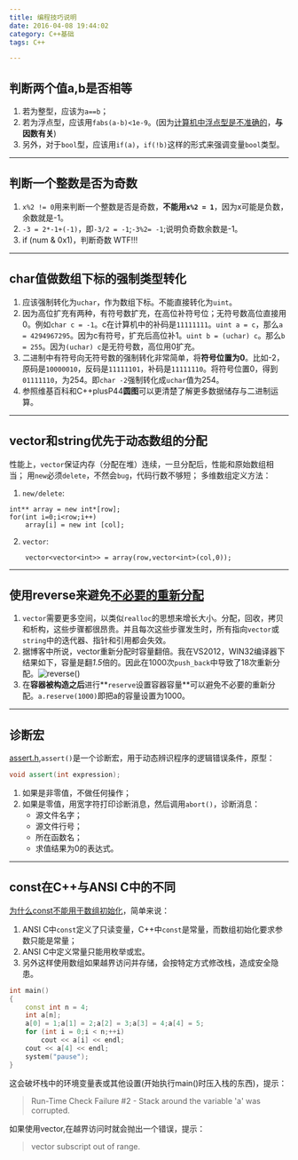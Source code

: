 ```yaml
---
title: 编程技巧说明
date: 2016-04-08 19:44:02
category: C++基础
tags: C++

---
```


## 判断两个值a,b是否相等

1. 若为整型，应该为`a==b`；
2. 若为浮点型，应该用`fabs(a-b)<1e-9`。(因为[计算机中浮点型是不准确的](http://0.30000000000000004.com/)，**与因数有关**)
3. 另外，对于`bool`型，应该用`if(a)`，`if(!b)`这样的形式来强调变量`bool`类型。

---

## 判断一个整数是否为奇数

1. `x%2 != 0`用来判断一个整数是否是奇数，**不能用`x%2 = 1`**，因为x可能是负数，余数就是-1。
2. `-3 = 2*-1+(-1)`，即`-3/2 = -1`;`-3%2= -1`;说明负奇数余数是-1。
3. if (num & 0x1)，判断奇数 WTF!!!

---

## char值做数组下标的强制类型转化

1. 应该强制转化为`uchar`，作为数组下标。不能直接转化为`uint`。
2. 因为高位扩充有两种，有符号数扩充，在高位补符号位；无符号数高位直接用0。例如`char c = -1`。c在计算机中的补码是`11111111`。`uint a = c`，那么`a = 4294967295`。因为c有符号，扩充后高位补1。`uint b = (uchar) c`。那么`b = 255`。因为`(uchar) c`是无符号数，高位用0扩充。
3. 二进制中有符号向无符号数的强制转化非常简单，将**符号位置为0**。比如-2，原码是`10000010`，反码是`11111101`，补码是`11111110`。将符号位置0，得到`01111110`，为254。即`char -2`强制转化成`uchar`值为254。
4. 参照维基百科和C++plusP44**圆图**可以更清楚了解更多数据储存与二进制运算。

---

## vector和string优先于动态数组的分配

性能上，`vector`保证内存（分配在堆）连续，一旦分配后，性能和原始数组相当；
用`new`必须`delete`，不然会`bug`，代码行数不够短；
多维数组定义方法：
1. `new/delete`:
```
int** array = new int*[row];
for(int i=0;i<row;i++)
	array[i] = new int [col];
```
2. `vector`:	
```
	vector<vector<int>> = array(row,vector<int>(col,0));
```

---

## 使用reverse来避免[不必要的重新分配](http://blog.csdn.net/bichenggui/article/details/4690175)

1. `vector`需要更多空间，以类似`realloc`的思想来增长大小。分配，回收，拷贝和析构，这些步骤都很昂贵。并且每次这些步骤发生时，所有指向`vector`或`string`中的迭代器、指针和引用都会失效。
2. 据博客中所说，vector重新分配时容量翻倍。我在VS2012，WIN32编译器下结果如下，容量是翻*1.5*倍的。因此在1000次`push_back`中导致了18次重新分配。![reverse()](http://i.imgur.com/ooqb6by.png)
3. 在**容器被构造之后**进行**`reserve`设置容器容量**可以避免不必要的重新分配。`a.reserve(1000)`即把a的容量设置为1000。

---

## 诊断宏

[assert.h](https://zh.wikipedia.org/wiki/Assert.h),`assert()`是一个诊断宏，用于动态辨识程序的逻辑错误条件，原型：
```C++
void assert(int expression);
```
1. 如果是非零值，不做任何操作；
2. 如果是零值，用宽字符打印诊断消息，然后调用`abort()`，诊断消息：
	+ 源文件名字；
	+ 源文件行号；
	+ 所在函数名；
	+ 求值结果为0的表达式。

---

## const在C++与ANSI C中的不同
[为什么const不能用于数组初始化](http://baike.baidu.com/subview/1065598/5048428.htm?fromTaglist=)，简单来说：
1. ANSI C中`const`定义了只读变量，C++中`const`是常量，而数组初始化要求参数只能是常量；
2. ANSI C中定义常量只能用枚举或宏。
3. 另外这样使用数组如果越界访问并存储，会按特定方式修改栈，造成安全隐患。
```C++
int main()
{
	const int n = 4;
	int a[n];
	a[0] = 1;a[1] = 2;a[2] = 3;a[3] = 4;a[4] = 5;
	for (int i = 0;i < n;++i)
		cout << a[i] << endl;
	cout << a[4] << endl;
	system("pause");
}
```
这会破坏栈中的环境变量表或其他设置(开始执行main()时压入栈的东西)，提示：
> Run-Time Check Failure #2 - Stack around the variable 'a' was corrupted.

如果使用vector,在越界访问时就会抛出一个错误，提示：
> vector subscript out of range.